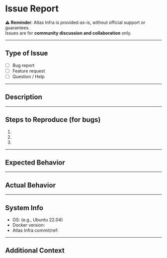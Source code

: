 # Issue Report

⚠️ **Reminder**: Atlas Infra is provided *as-is*, without official support or guarantees.  
Issues are for **community discussion and collaboration** only.  

---

## Type of Issue
- [ ] Bug report
- [ ] Feature request
- [ ] Question / Help

---

## Description
<!-- Write a clear and concise description of the problem or idea -->

---

## Steps to Reproduce (for bugs)
1. 
2. 
3. 

---

## Expected Behavior
<!-- What you expected to happen -->

---

## Actual Behavior
<!-- What actually happened -->

---

## System Info
- OS: (e.g., Ubuntu 22.04)
- Docker version:
- Atlas Infra commit/ref:

---

## Additional Context
<!-- Add screenshots, logs, or any other context that could help -->
